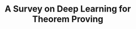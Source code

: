 ---
title: "A Survey on Deep Learning for Theorem Proving"
collection: publications
permalink: /publication/colm2024
excerpt: 'We presents a pioneering comprehensive survey of deep learning for theorem proving by offering i) a thorough review of existing approaches across various tasks such as autoformalization, premise selection, proofstep generation, and proof search; ii) a meticulous summary of available datasets and strategies for data generation; iii) a detailed analysis of evaluation metrics and the performance of state-of-the-art; and iv) a critical discussion on the persistent challenges and the promising avenues for future exploration.'
venue: 'COLM 2024'
paperurl: 'https://arxiv.org/abs/2404.09939'
citation: 'Zhaoyu Li, Jialiang Sun, Logan Murphy, Qidong Su, Zenan Li, Xian Zhang, Kaiyu Yang, and Xujie Si. A Survey on Deep Learning for Theorem Proving. In proceedings of the Conference on Language Modeling, 2024.'
---